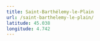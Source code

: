 ```yaml
---
title: Saint-Barthélemy-le-Plain
url: /saint-barthelemy-le-plain/
latitude: 45.038
longitude: 4.742
---
```

